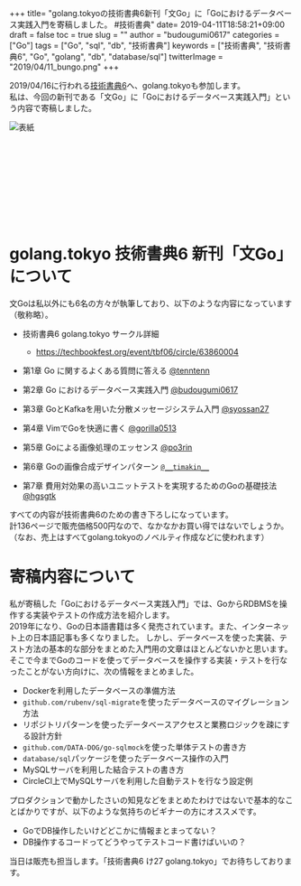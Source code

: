 +++
title= "golang.tokyoの技術書典6新刊「文Go」に「Goにおけるデータベース実践入門を寄稿しました。 #技術書典"
date= 2019-04-11T18:58:21+09:00
draft = false
toc = true
slug = ""
author = "budougumi0617"
categories = ["Go"]
tags = ["Go", "sql", "db", "技術書典"]
keywords = ["技術書典", "技術書典6", "Go", "golang", "db", "database/sql"]
twitterImage = "2019/04/11_bungo.png"
+++


2019/04/16に行われる[技術書典6](https://techbookfest.org/event/tbf06)へ、golang.tokyoも参加します。  
私は、今回の新刊である「文Go」に「Goにおけるデータベース実践入門」という内容で寄稿しました。

![表紙](/2019/04/11_bungo_s.png)

<div class="iframely-embed"><div class="iframely-responsive" style="height: 140px; padding-bottom: 0;"><a href="https://techbookfest.org/event/tbf06/circle/63860004" data-iframely-url="//cdn.iframe.ly/DxmrlWl"></a></div></div><script async src="//cdn.iframe.ly/embed.js" charset="utf-8"></script>

<!--more-->

# golang.tokyo 技術書典6 新刊「文Go」について
文Goは私以外にも6名の方々が執筆しており、以下のような内容になっています（敬称略）。

- 技術書典6 golang.tokyo サークル詳細
  - https://techbookfest.org/event/tbf06/circle/63860004


- 第1章 Go に関するよくある質問に答える [@tenntenn](https://twitter.com/tenntenn)
- 第2章 Go におけるデータベース実践入門 [@budougumi0617](https://twitter.com/budougumi0617)
- 第3章 GoとKafkaを用いた分散メッセージシステム入門 [@syossan27](https://twitter.com/syossan27)
- 第4章 VimでGoを快適に書く [@gorilla0513](https://twitter.com/gorilla0513)
- 第5章 Goによる画像処理のエッセンス [@po3rin](https://twitter.com/po3rin)
- 第6章 Goの画像合成デザインパターン [`@__timakin__`](https://twitter.com/__timakin__)
- 第7章 費用対効果の高いユニットテストを実現するためのGoの基礎技法 [@hgsgtk](https://twitter.com/hgsgtk)

すべての内容が技術書典6のための書き下ろしになっています。  
計136ページで販売価格500円なので、なかなかお買い得ではないでしょうか。
（なお、売上はすべてgolang.tokyoのノベルティ作成などに使われます）


# 寄稿内容について
私が寄稿した「Goにおけるデータベース実践入門」では、GoからRDBMSを操作する実装やテストの作成方法を紹介します。  
2019年になり、Goの日本語書籍は多く発売されています。また、インターネット上の日本語記事も多くなりました。
しかし、データベースを使った実装、テスト方法の基本的な部分をまとめた入門用の文章はほとんどないかと思います。
そこで今までGoのコードを使ってデータベースを操作する実装・テストを行なったことがない方向けに、次の情報をまとめました。  

- Dockerを利用したデータベースの準備方法
- `github.com/rubenv/sql-migrate`を使ったデータベースのマイグレーション方法
- リポジトリパターンを使ったデータベースアクセスと業務ロジックを疎にする設計方針
- `github.com/DATA-DOG/go-sqlmock`を使った単体テストの書き方
- `database/sql`パッケージを使ったデータベース操作の入門
- MySQLサーバを利用した結合テストの書き方
- CircleCI上でMySQLサーバを利用した自動テストを行なう設定例

プロダクションで動かしたさいの知見などをまとめたわけではないで基本的なことばかりですが、以下のような気持ちのビギナーの方にオススメです。

- GoでDB操作したいけどどこかに情報まとまってない？
- DB操作するコードってどうやってテストコード書けばいいの？

当日は販売も担当します。「技術書典6 け27 golang.tokyo」でお待ちしております。

<div class="iframely-embed"><div class="iframely-responsive" style="height: 140px; padding-bottom: 0;"><a href="https://techbookfest.org/event/tbf06/circle/63860004" data-iframely-url="//cdn.iframe.ly/DxmrlWl"></a></div></div><script async src="//cdn.iframe.ly/embed.js" charset="utf-8"></script>

<div class="iframely-embed"><div class="iframely-responsive" style="height: 140px; padding-bottom: 0;"><a href="https://techbookfest.org/event/tbf06" data-iframely-url="//cdn.iframe.ly/ZYl8KPm?iframe=card-small"></a></div></div><script async src="//cdn.iframe.ly/embed.js" charset="utf-8"></script>

